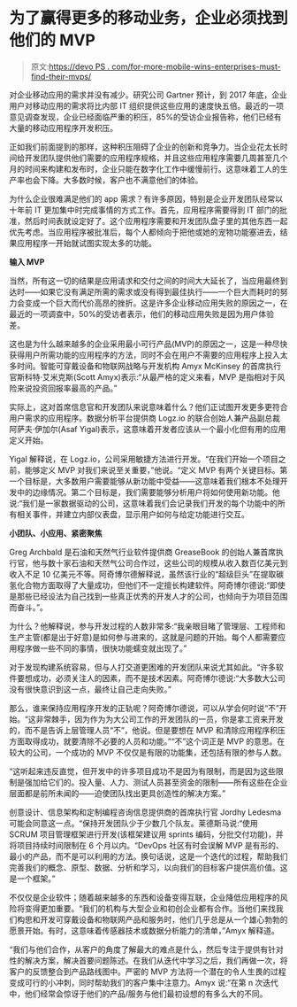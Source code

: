 # 为了赢得更多的移动业务，企业必须找到他们的 MVP

> 原文:[https://devo PS . com/for-more-mobile-wins-enterprises-must-find-their-mvps/](https://devops.com/for-more-mobile-wins-enterprises-must-find-their-mvps/)

对企业移动应用的需求并没有减少。研究公司 Gartner 预计，到 2017 年底，企业用户对移动应用的需求将比内部 IT 组织提供这些应用的速度快五倍。最近的一项意见调查发现，企业已经面临严重的积压，85%的受访企业报告称，他们已经有大量的移动应用程序开发积压。

正如我们前面提到的那样，这种积压阻碍了企业的创新和竞争力。当企业花太长时间给开发团队提供他们需要的应用程序规格，并且这些应用程序需要几周甚至几个月的时间来构建和发布时，企业只能在数字化工作中缓慢前行。这意味着工人的生产率也会下降。大多数时候，客户也不满意他们的体验。

为什么企业很难满足他们的 app 需求？有许多原因，特别是企业开发团队经常以十年前 IT 更加集中时完成事情的方式工作。首先，应用程序需要得到 IT 部门的批准，然后时间表就设定好了。这个应用程序需要和开发团队盘子里的其他东西一起优先考虑。当应用程序被批准后，每个人都倾向于把他或她的宠物功能塞进去，结果应用程序一开始就试图实现太多的功能。

**输入 MVP**

当然，所有这一切的结果是应用请求和交付之间的时间大大延长了，当应用最终到达时——如果它没有满足所需的需求或没有得到最佳执行——一个巨大而耗时的努力会变成一个巨大而代价高昂的挫折。这是许多企业移动应用失败的原因之一，在最近的一项调查中，50%的受访者表示，他们的移动应用失败是因为用户体验差。

这也是为什么越来越多的企业采用最小可行产品(MVP)的原因之一，这是一种尽快获得用户所需功能的应用程序的方法，同时不会在用户不需要的应用程序上投入太多时间。智能可穿戴设备和物联网战略与开发机构 Amyx McKinsey 的首席执行官斯科特·艾米克斯(Scott Amyx)表示:“从最严格的定义来看，MVP 是指相对于风险来说投资回报率最高的产品。”

实际上，这对首席信息官和开发团队来说意味着什么？他们正试图开发更多更符合用户需求的应用程序。数据分析平台提供商 Logz.io 的联合创始人兼产品副总裁阿萨夫·伊加尔(Asaf Yigal)表示，这意味着开发者应该从一个最小化但有用的应用定义开始。

Yigal 解释说，在 Logz.io，公司采用敏捷方法进行开发。“在我们开始一个项目之前，能够定义 MVP 对我们来说至关重要，”他说。“定义 MVP 有两个关键目标。第一个目标是，大多数用户需要能够从新功能中受益——这意味着我们根本不处理开发中的边缘情况。第二个目标是，我们需要能够分析用户将如何使用新功能。他说:“我们是一家数据驱动的公司，这意味着我们会记录我们开发的每个功能中的所有相关事件，并建立内部仪表盘，显示用户如何与给定功能进行交互。

**小团队、小应用、紧密聚焦**

Greg Archbald 是石油和天然气行业软件提供商 GreaseBook 的创始人兼首席执行官，他与数十家石油和天然气公司合作过，这些公司的规模从收入数百亿美元到收入不足 10 亿美元不等。阿奇博尔德解释说，虽然该行业的“超级巨头”在提取碳氢化合物方面取得了大量成功，但他们不一定擅长构建软件。阿奇博尔德说:“即使是那些已经设法为自己找到一些真正优秀的开发人才的公司，也倾向于为项目范围而奋斗。”。

为什么？他解释说，参与开发过程的人数非常多:“我亲眼目睹了管理层、工程师和生产主管(都是出于好意)是如何参与进来的，这就是问题的开始。每个人都需要应用程序做一些不同的事情，很快功能蠕变就出现了。”

对于发现构建系统容易，但与人打交道更困难的开发团队来说尤其如此。“许多软件要想成功，必须关注人的因素，而不是技术因素。阿奇博尔德说:“大多数大公司没有很快意识到这一点，最终让自己走向失败。”

那么，谁来保持应用程序开发的正轨呢？阿奇博尔德说，可以从学会何时说“不”开始。“这非常棘手，因为作为为大公司工作的开发团队的一员，你是拿工资来开发的，而不是告诉上层管理人员“不”，他说。但是要想在 MVP 和清除应用程序积压方面取得成功，就要清除不必要的人员和功能。”“不”这个词正是 MVP 的意思。在较大的公司，一个成功的 MVP 不仅仅是有限的功能集，还包括有限的参与人数。

“这听起来违反直觉，但开发中的许多项目成功不是因为有限制，而是因为这些限制是强加给它们的。投入量、人力、测试人员甚至资金的限制——所有这些在企业层面都是前所未闻的——迫使团队找出更具创造性的解决方案。”

创意设计、信息架构和定制编程咨询信息提供商的首席执行官 Jordhy Ledesma 可能会同意这一点。“保持开发团队少于少数几个队友。莱德斯马说:“使用 SCRUM 项目管理框架进行开发(该框架建议用 sprints 编码，分批交付功能)，并将项目持续时间限制在 6 个月以内。“DevOps 社区有时会误解 MVP 是有形的、最小的产品，而不是可以利用的方法。换句话说，这是一个迭代的过程，帮助我们完善我们的概念、原型、数据、分析和学习，以向我们的目标客户提供高价值。这是一个框架。”

不仅仅是企业软件；随着越来越多的东西和设备变得互联，企业降低应用程序的风险将变得更加重要。“我们的机构与大型企业和初创企业都有合作。当他们来找我们构思和开发可穿戴设备和物联网产品和服务时，他们几乎总是从一个雄心勃勃的愿景开始。有时，这意味着传感器技术或数据分析能力的清单，”Amyx 解释道。

“我们与他们合作，从客户的角度了解最大的难点是什么，然后专注于提供有针对性的解决方案，解决首要问题陈述。在我们从迭代中学习之后，我们再做一次，将客户的反馈整合到产品路线图中。严密的 MVP 方法将一个潜在的令人生畏的过程变成可行的小冲刺，同时帮助我们的客户集中注意力。Amyx 说:“在第 n 次迭代中，他们经常会惊讶于他们的产品/服务与他们最初设想的有多么大的不同。